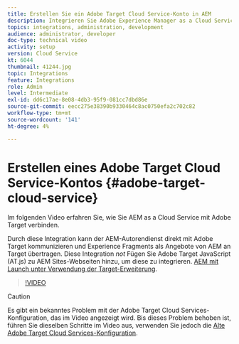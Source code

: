 ```yaml
---
title: Erstellen Sie ein Adobe Target Cloud Service-Konto in AEM
description: Integrieren Sie Adobe Experience Manager as a Cloud Service mit Adobe Target mithilfe der Cloud Service- und Adobe IMS-Authentifizierung.
topics: integrations, administration, development
audience: administrator, developer
doc-type: technical video
activity: setup
version: Cloud Service
kt: 6044
thumbnail: 41244.jpg
topic: Integrations
feature: Integrations
role: Admin
level: Intermediate
exl-id: dd6c17ae-8e08-4db3-95f9-081cc7dbd86e
source-git-commit: eecc275e38390b9330464c8ac0750efa2c702c82
workflow-type: tm+mt
source-wordcount: '141'
ht-degree: 4%

---
```


# Erstellen eines Adobe Target Cloud Service-Kontos {#adobe-target-cloud-service}

Im folgenden Video erfahren Sie, wie Sie AEM as a Cloud Service mit Adobe Target verbinden.

Durch diese Integration kann der AEM-Autorendienst direkt mit Adobe Target kommunizieren und Experience Fragments als Angebote von AEM an Target übertragen.  Diese Integration *not* Fügen Sie Adobe Target JavaScript (AT.js) zu AEM Sites-Webseiten hinzu, um diese zu integrieren. [AEM mit Launch unter Verwendung der Target-Erweiterung](../experience-platform/data-collection/tags/connect-aem-tag-property-using-ims.md).

>[!VIDEO](https://video.tv.adobe.com/v/41244?quality=12&learn=on)

>[!CAUTION]
>
>Es gibt ein bekanntes Problem mit der Adobe Target Cloud Services-Konfiguration, das im Video angezeigt wird. Bis dieses Problem behoben ist, führen Sie dieselben Schritte im Video aus, verwenden Sie jedoch die [Alte Adobe Target Cloud Services-Konfiguration](https://experienceleague.adobe.com/docs/experience-manager-learn/aem-target-tutorial/aem-target-implementation/using-aem-cloud-services.html).
